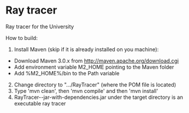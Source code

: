 Ray tracer
=========

Ray tracer for the University

How to build:

1. Install Maven (skip if it is already installed on you machine):
  - Download Maven 3.0.x from http://maven.apache.org/download.cgi
  - Add environment variable M2_HOME pointing to the Maven folder
  - Add %M2_HOME%/bin to the Path variable
2. Change directory to ".../RayTracer" (where the POM file is located)
3. Type 'mvn clean', then 'mvn compile' and then 'mvn install'
4. RayTracer-<version>-jar-with-dependencies.jar under the target directory is an executable ray tracer
